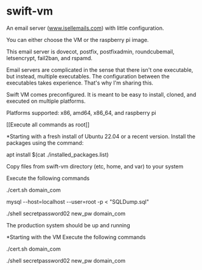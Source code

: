 # swift-vm
An email server (www.isellemails.com) with little configuration.

You can either choose the VM or the raspberry pi image.

This email server is dovecot, postfix, postfixadmin, roundcubemail, letsencrypt, fail2ban, and rspamd.

Email servers are complicated in the sense that there isn't one executable, but instead, multiple executables. The configuration between the executables takes experience. That's why I'm sharing this.

Swift VM comes preconfigured. It is meant to be easy to install, cloned, and executed on multiple platforms.

Platforms supported:
x86, amd64, x86_64, and raspberry pi

[[Execute all commands as root]]

*Starting with a fresh install of Ubuntu 22.04 or a recent version.
Install the packages using the command:

apt install $(cat ./installed_packages.list)

Copy files from swift-vm directory (etc, home, and var) to your system

Execute the following commands


./cert.sh domain_com

mysql --host=localhost --user=root -p < "SQLDump.sql"

./shell secretpassword02 new_pw domain_com

The production system should be up and running

*Starting with the VM
Execute the following commands


./cert.sh domain_com

./shell secretpassword02 new_pw domain_com
